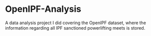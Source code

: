 # OpenIPF-Analysis
A data analysis project I did covering the OpenIPF dataset, where the information regarding all IPF sanctioned powerlifting meets is stored.
